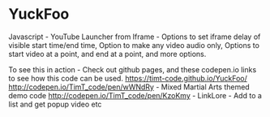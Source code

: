 # YuckFoo
Javascript - YouTube Launcher from Iframe - Options to set iframe delay of visible start time/end time, Option to make any video audio only, Options to start video at a point, and end at a point, and more options.

To see this in action - Check out github pages, and these codepen.io links to see how this code can be used.
https://timt-code.github.io/YuckFoo/
http://codepen.io/TimT_code/pen/wWNdRy - Mixed Martial Arts themed demo code
http://codepen.io/TimT_code/pen/KzoKmy - LinkLore - Add to a list and get popup video etc

